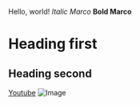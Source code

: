 Hello, world!
*Italic Marco*
**Bold Marco**
# Heading first
## Heading second
[Youtube](https://www.youtube.com/)
![Image](http://url/a.png)
